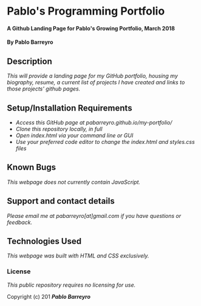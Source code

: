 # Pablo's Programming Portfolio

#### A Github Landing Page for Pablo's Growing Portfolio, March 2018

#### By Pablo Barreyro

## Description

_This will provide a landing page for my GitHub portfolio, housing my biography, resume, a current list of projects I have created and links to those projects' github pages._

## Setup/Installation Requirements

* _Access this GitHub page at pabarreyro.github.io/my-portfolio/_
* _Clone this repository locally, in full_
* _Open index.html via your command line or GUI_
* _Use your preferred code editor to change the index.html and styles.css files_

## Known Bugs

_This webpage does not currently contain JavaScript._

## Support and contact details

_Please email me at pabarreyro[at]gmail.com if you have questions or feedback._

## Technologies Used

_This webpage was built with HTML and CSS exclusively._

### License

*This public repository requires no licensing for use.*

Copyright (c) 201 **_Pablo Barreyro_**
